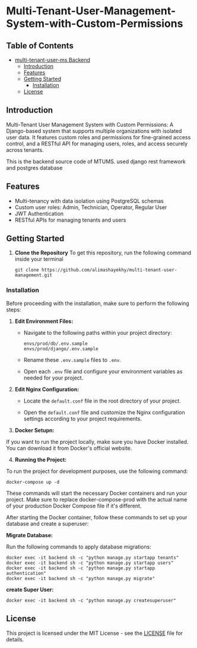 # Multi-Tenant-User-Management-System-with-Custom-Permissions

## Table of Contents

- [multi-tenant-user-ms Backend](#multi-tenant-user-ms-Backend)
  - [Introduction](#introduction)
  - [Features](#features)
  - [Getting Started](#getting-started)
    - [Installation](#installation)
  - [License](#license)

## Introduction

Multi-Tenant User Management System with Custom Permissions: A Django-based system that supports multiple organizations with isolated user data. It features custom roles and permissions for fine-grained access control, and a RESTful API for managing users, roles, and access securely across tenants.

This is the backend source code of MTUMS. used django rest framework and postgres database

## Features

- Multi-tenancy with data isolation using PostgreSQL schemas
- Custom user roles: Admin, Technician, Operator, Regular User
- JWT Authentication
- RESTful APIs for managing tenants and users

## Getting Started

1. **Clone the Repository**
   To get this repository, run the following command inside your terminal
   ```shell
   git clone https://github.com/alimashayekhy/multi-tenant-user-management.git
   ```

### Installation

Before proceeding with the installation, make sure to perform the following steps:

1. **Edit Environment Files:**

   - Navigate to the following paths within your project directory:

     ```shell
     envs/prod/db/.env.sample
     envs/prod/django/.env.sample
     ```

   - Rename these `.env.sample` files to `.env`.

   - Open each `.env` file and configure your environment variables as needed for your project.

2. **Edit Nginx Configuration:**

   - Locate the `default.conf` file in the root directory of your project.

   - Open the `default.conf` file and customize the Nginx configuration settings according to your project requirements.

3. **Docker Setupn:**

If you want to run the project locally, make sure you have Docker installed. You can download it from Docker's official website.

4. **Running the Project:**

To run the project for development purposes, use the following command:

```shell
docker-compose up -d
```

These commands will start the necessary Docker containers and run your project. Make sure to replace docker-compose-prod with the actual name of your production Docker Compose file if it's different.

After starting the Docker container, follow these commands to set up your database and create a superuser:

**Migrate Database:**

Run the following commands to apply database migrations:

```shell
docker exec -it backend sh -c "python manage.py startapp tenants"
docker exec -it backend sh -c "python manage.py startapp users"
docker exec -it backend sh -c "python manage.py startapp authentication"
docker exec -it backend sh -c "python manage.py migrate"
```

**create Super User:**

```
docker exec -it backend sh -c "python manage.py createsuperuser"
```

## License

This project is licensed under the MIT License - see the [LICENSE](./LICENSE) file for details.
